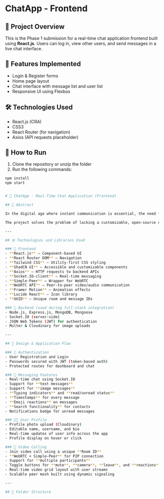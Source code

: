 
# ChatApp - Frontend

## 📌 Project Overview
This is the Phase 1 submission for a real-time chat application frontend built using **React.js**. Users can log in, view other users, and send messages in a live chat interface.

## 🧾 Features Implemented
- Login & Register forms
- Home page layout
- Chat interface with message list and user list
- Responsive UI using Flexbox

## 🛠️ Technologies Used
- React.js (CRA)
- CSS3
- React Router (for navigation)
- Axios (API requests placeholder)

## 🚀 How to Run
1. Clone the repository or unzip the folder
2. Run the following commands:

```bash
npm install
npm start


# 💬 ChatApp - Real-Time Chat Application (Frontend)

## 🧠 Abstract

In the digital age where instant communication is essential, the need for robust, secure, and scalable messaging platforms is growing rapidly. This project addresses that need by developing a **real-time chat application** using the **MERN stack** (MongoDB, Express.js, React.js, and Node.js), enriched with **Socket.IO** for bi-directional real-time communication and **WebRTC** for peer-to-peer video calling.

The project solves the problem of lacking a customizable, open-source chat system that integrates **text messaging**, **image messaging**, **video calls**, and **profile management** into one seamless experience. Built with a modular component-based architecture, the app ensures responsiveness, scalability, and user interactivity.

---

## ⚙️ Technologies and Libraries Used

### 🔧 Frontend
- **React.js** – Component-based UI
- **React Router DOM** – Navigation
- **Tailwind CSS** – Utility-first CSS styling
- **ShadCN UI** – Accessible and customizable components
- **Axios** – HTTP requests to backend APIs
- **Socket.IO-client** – Real-time messaging
- **Simple-Peer** – Wrapper for WebRTC
- **WebRTC API** – Peer-to-peer video/audio communication
- **Framer Motion** – Animation effects
- **Lucide React** – Icon library
- **UUID** – Unique room and message IDs

### 🧠 Backend (used during full-stack integration)
- Node.js, Express.js, MongoDB, Mongoose
- Socket.IO (server-side)
- JSON Web Tokens (JWT) for authentication
- Multer & Cloudinary for image uploads

---

## 🔁 Design & Application Flow

### 👤 Authentication
- User Registration and Login
- Passwords secured with JWT (token-based auth)
- Protected routes for dashboard and chat

### 💬 Messaging Features
- Real-time chat using Socket.IO
- Support for **text messages**
- Support for **image messages**
- **Typing indicators** and **read/unread status**
- **Timestamps** for every message
- **Emoji reactions** on messages
- **Search functionality** for contacts
- Notifications badge for unread messages

### 🧑‍💼 User Profile
- Profile photo upload (Cloudinary)
- Editable name, username, and bio
- Real-time updates of user info across the app
- Profile display on hover or click

### 🎥 Video Calling
- Join video call using a unique **Room ID**
- **WebRTC + Simple-Peer** for P2P connection
- Support for **multiple participants**
- Toggle buttons for **mute**, **camera**, **leave**, and **reactions**
- Real-time video grid layout with user streams
- Scalable peer mesh built using dynamic signaling

---

## 📁 Folder Structure

